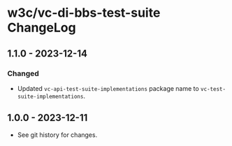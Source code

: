 <!--
Copyright 2024 Digital Bazaar, Inc.

SPDX-License-Identifier: BSD-3-Clause
-->

# w3c/vc-di-bbs-test-suite  ChangeLog

## 1.1.0 - 2023-12-14

### Changed
- Updated `vc-api-test-suite-implementations` package name to
  `vc-test-suite-implementations`.

## 1.0.0 - 2023-12-11

- See git history for changes.
